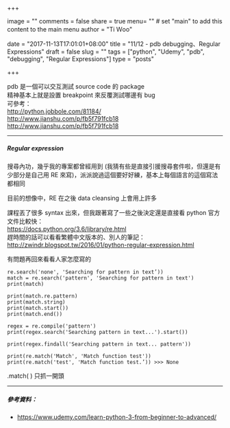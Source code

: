 +++

image = ""
comments = false
share = true
menu= ""		# set "main" to add this content to the main menu
author = "Ti Ｗoo"

date =  "2017-11-13T17:01:01+08:00"
title =  "11/12 - pdb debugging、Regular Expressions"
draft =  false
slug =  ""
tags = ["python", "Udemy", "pdb", "debugging", "Regular Expressions"]
type = "posts"

+++

<!--more-->

pdb 是一個可以交互測試 source code 的 package  
精神基本上就是設置 breakpoint 來反覆測試哪邊有 bug  
可參考：  
http://python.jobbole.com/81184/  
http://www.jianshu.com/p/fb5f791fcb18  
http://www.jianshu.com/p/fb5f791fcb18  

---

##### Regular expression

搜尋內功，幾乎我的專案都曾經用到 (我猜有些是直接引援搜尋套件啦，但還是有少部分是自己用 RE 來寫)，派派說過這個要好好練，基本上每個語言的這個寫法都相同

目前的想像中，RE 在之後 data cleansing 上會用上許多

課程丟了很多 syntax 出來，但我跟著寫了一些之後決定還是直接看 python 官方文件比較快：  
https://docs.python.org/3.6/library/re.html  
趕時間的話可以看看繁體中文版本的、別人的筆記：  
http://zwindr.blogspot.tw/2016/01/python-regular-expression.html  

有問題再回來看看人家怎麼寫的  
```
re.search('none', 'Searching for pattern in text’))
match = re.search('pattern', 'Searching for pattern in text')
print(match)

print(match.re.pattern)
print(match.string)
print(match.start())
print(match.end())

regex = re.compile('pattern')
print(regex.search('Searching pattern in text...').start())

print(regex.findall('Searching pattern in text... pattern'))

print(re.match('Match', 'Match function test'))
print(re.match('test', 'Match function test.’)) >>> None
```

.match( ) 只抓一開頭


---

##### 參考資料：
- https://www.udemy.com/learn-python-3-from-beginner-to-advanced/
